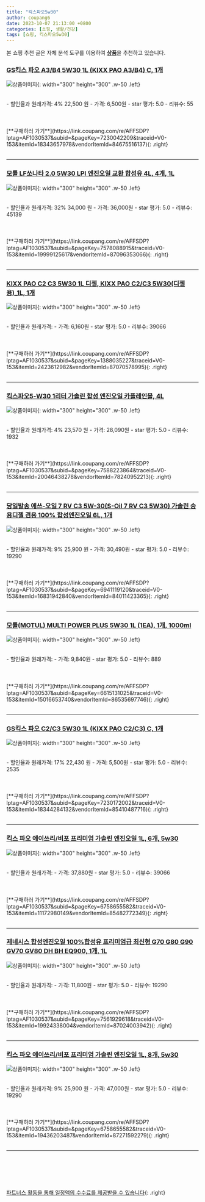 ```yaml
---
title: "킥스파오5w30"
author: coupang6
date: 2023-10-07 21:13:00 +0800
categories: [쇼핑, 생활/건강]
tags: [쇼핑, 킥스파오5w30]
---
```


본 쇼핑 추천 글은 자체 분석 도구를 이용하여 [**상품**](https://link.coupang.com/a/bao1ui)을 추천하고 있습니다.

### [GS킥스 파오 A3/B4 5W30 1L (KIXX PAO A3/B4) C, 1개](https://link.coupang.com/re/AFFSDP?lptag=AF1030537&subid=&pageKey=7230042209&traceid=V0-153&itemId=18343657978&vendorItemId=84675516137)

![상품이미지](https://thumbnail8.coupangcdn.com/thumbnails/remote/230x230ex/image/vendor_inventory/4df4/86e331ec8db7f5029500b5cc086354387a264b10366f6c390512ebe446a6.jpg){: width="300" height="300" .w-50 .left}


<br>
- 할인율과 원래가격: 4%  22,500   원
- 가격: 6,500원
- star 평가: 5.0
- 리뷰수: 55
<br>
<br>
<br>
<br>
[**구매하러 가기**](https://link.coupang.com/re/AFFSDP?lptag=AF1030537&subid=&pageKey=7230042209&traceid=V0-153&itemId=18343657978&vendorItemId=84675516137){: .right}
<br>
<br>

---

### [모튤 LF쏘나타 2.0 5W30 LPI 엔진오일 교환 합성유 4L, 4개, 1L](https://link.coupang.com/re/AFFSDP?lptag=AF1030537&subid=&pageKey=7578088915&traceid=V0-153&itemId=19999125617&vendorItemId=87096353066)

![상품이미지](https://thumbnail7.coupangcdn.com/thumbnails/remote/230x230ex/image/vendor_inventory/547c/63049b076eff57ae55ec9fcc3205f450075b510902bb18da7298d07a4472.jpg){: width="300" height="300" .w-50 .left}


<br>
- 할인율과 원래가격: 32%  34,000   원
- 가격: 36,000원
- star 평가: 5.0
- 리뷰수: 45139
<br>
<br>
<br>
<br>
[**구매하러 가기**](https://link.coupang.com/re/AFFSDP?lptag=AF1030537&subid=&pageKey=7578088915&traceid=V0-153&itemId=19999125617&vendorItemId=87096353066){: .right}
<br>
<br>

---

### [KIXX PAO C2 C3 5W30 1L 디젤, KIXX PAO C2/C3 5W30(디젤용)_1L, 1개](https://link.coupang.com/re/AFFSDP?lptag=AF1030537&subid=&pageKey=1388035227&traceid=V0-153&itemId=2423612982&vendorItemId=87070578995)

![상품이미지](https://thumbnail7.coupangcdn.com/thumbnails/remote/230x230ex/image/vendor_inventory/cf43/d3cdfa2d540a41a3e4fb07b94a554794030b0e654a92d870762baf9ff107.jpg){: width="300" height="300" .w-50 .left}


<br>
- 할인율과 원래가격: 
- 가격: 6,160원
- star 평가: 5.0
- 리뷰수: 39066
<br>
<br>
<br>
<br>
[**구매하러 가기**](https://link.coupang.com/re/AFFSDP?lptag=AF1030537&subid=&pageKey=1388035227&traceid=V0-153&itemId=2423612982&vendorItemId=87070578995){: .right}
<br>
<br>

---

### [킥스파오5-W30 1리터 가솔린 합성 엔진오일 카플레인몰, 4L](https://link.coupang.com/re/AFFSDP?lptag=AF1030537&subid=&pageKey=7588223864&traceid=V0-153&itemId=20046438278&vendorItemId=78240952213)

![상품이미지](https://thumbnail7.coupangcdn.com/thumbnails/remote/230x230ex/image/vendor_inventory/1a0e/f547ccb802278abf1553f21da00311d38b22c1bb50349ebf64bdcdc43c56.png){: width="300" height="300" .w-50 .left}


<br>
- 할인율과 원래가격: 4%  23,570   원
- 가격: 28,090원
- star 평가: 5.0
- 리뷰수: 1932
<br>
<br>
<br>
<br>
[**구매하러 가기**](https://link.coupang.com/re/AFFSDP?lptag=AF1030537&subid=&pageKey=7588223864&traceid=V0-153&itemId=20046438278&vendorItemId=78240952213){: .right}
<br>
<br>

---

### [당일발송 에쓰-오일 7 RV C3 5W-30(S-Oil 7 RV C3 5W30) 가솔린 승용디젤 겸용 100% 합성엔진오일 6L, 1개](https://link.coupang.com/re/AFFSDP?lptag=AF1030537&subid=&pageKey=6941119120&traceid=V0-153&itemId=16831942840&vendorItemId=84011423365)

![상품이미지](https://thumbnail6.coupangcdn.com/thumbnails/remote/230x230ex/image/vendor_inventory/6f33/9919316153913a6433d48c9f08baec757f56ebcacd0b7dd8d1984160e3f2.jpeg){: width="300" height="300" .w-50 .left}


<br>
- 할인율과 원래가격: 9%  25,900   원
- 가격: 30,490원
- star 평가: 5.0
- 리뷰수: 19290
<br>
<br>
<br>
<br>
[**구매하러 가기**](https://link.coupang.com/re/AFFSDP?lptag=AF1030537&subid=&pageKey=6941119120&traceid=V0-153&itemId=16831942840&vendorItemId=84011423365){: .right}
<br>
<br>

---

### [모튤(MOTUL) MULTI POWER PLUS 5W30 1L (1EA), 1개, 1000ml](https://link.coupang.com/re/AFFSDP?lptag=AF1030537&subid=&pageKey=6615131025&traceid=V0-153&itemId=15016653740&vendorItemId=86535697746)

![상품이미지](https://thumbnail9.coupangcdn.com/thumbnails/remote/230x230ex/image/vendor_inventory/8083/f28a2fbcaf46377451ede20e4a7c40e8011d8f52e9bba3643dfc87fd007a.jpg){: width="300" height="300" .w-50 .left}


<br>
- 할인율과 원래가격: 
- 가격: 9,840원
- star 평가: 5.0
- 리뷰수: 889
<br>
<br>
<br>
<br>
[**구매하러 가기**](https://link.coupang.com/re/AFFSDP?lptag=AF1030537&subid=&pageKey=6615131025&traceid=V0-153&itemId=15016653740&vendorItemId=86535697746){: .right}
<br>
<br>

---

### [GS킥스 파오 C2/C3 5W30 1L (KIXX PAO C2/C3) C, 1개](https://link.coupang.com/re/AFFSDP?lptag=AF1030537&subid=&pageKey=7230172002&traceid=V0-153&itemId=18344284132&vendorItemId=85410487716)

![상품이미지](https://thumbnail6.coupangcdn.com/thumbnails/remote/230x230ex/image/vendor_inventory/231c/2e5f502ea84dcc94c874846804172614ef19c31d1b1db67c7f159d7e2ba0.png){: width="300" height="300" .w-50 .left}


<br>
- 할인율과 원래가격: 17%  22,430   원
- 가격: 5,500원
- star 평가: 5.0
- 리뷰수: 2535
<br>
<br>
<br>
<br>
[**구매하러 가기**](https://link.coupang.com/re/AFFSDP?lptag=AF1030537&subid=&pageKey=7230172002&traceid=V0-153&itemId=18344284132&vendorItemId=85410487716){: .right}
<br>
<br>

---

### [킥스 파오 에이쓰리/비포 프리미엄 가솔린 엔진오일 1L, 6개, 5w30](https://link.coupang.com/re/AFFSDP?lptag=AF1030537&subid=&pageKey=6758655582&traceid=V0-153&itemId=11172980149&vendorItemId=85482772349)

![상품이미지](https://thumbnail8.coupangcdn.com/thumbnails/remote/230x230ex/image/vendor_inventory/f004/7ed7d911a19cc4683cad3032d0d6f0fa72afc2760112243a8abfd524056c.jpg){: width="300" height="300" .w-50 .left}


<br>
- 할인율과 원래가격: 
- 가격: 37,880원
- star 평가: 5.0
- 리뷰수: 39066
<br>
<br>
<br>
<br>
[**구매하러 가기**](https://link.coupang.com/re/AFFSDP?lptag=AF1030537&subid=&pageKey=6758655582&traceid=V0-153&itemId=11172980149&vendorItemId=85482772349){: .right}
<br>
<br>

---

### [제네시스 합성엔진오일 100%합성유 프리미엄급 최신형 G70 G80 G90 GV70 GV80 DH BH EQ900, 1개, 1L](https://link.coupang.com/re/AFFSDP?lptag=AF1030537&subid=&pageKey=7561929618&traceid=V0-153&itemId=19924338004&vendorItemId=87024003942)

![상품이미지](https://thumbnail10.coupangcdn.com/thumbnails/remote/230x230ex/image/vendor_inventory/2ff8/a39c35c8bc3ca4f35c722c4f7d359b7f389038d3c2f78dbdfe4094492b93.jpg){: width="300" height="300" .w-50 .left}


<br>
- 할인율과 원래가격: 
- 가격: 11,800원
- star 평가: 5.0
- 리뷰수: 19290
<br>
<br>
<br>
<br>
[**구매하러 가기**](https://link.coupang.com/re/AFFSDP?lptag=AF1030537&subid=&pageKey=7561929618&traceid=V0-153&itemId=19924338004&vendorItemId=87024003942){: .right}
<br>
<br>

---

### [킥스 파오 에이쓰리/비포 프리미엄 가솔린 엔진오일 1L, 8개, 5w30](https://link.coupang.com/re/AFFSDP?lptag=AF1030537&subid=&pageKey=6758655582&traceid=V0-153&itemId=19436203487&vendorItemId=87271592279)

![상품이미지](https://thumbnail6.coupangcdn.com/thumbnails/remote/230x230ex/image/vendor_inventory/7497/dde3f2553cc2328d22579f6e3e9a034eef4217dbb256e8cc818d3b5bb0b8.jpg){: width="300" height="300" .w-50 .left}


<br>
- 할인율과 원래가격: 9%  25,900   원
- 가격: 47,000원
- star 평가: 5.0
- 리뷰수: 19290
<br>
<br>
<br>
<br>
[**구매하러 가기**](https://link.coupang.com/re/AFFSDP?lptag=AF1030537&subid=&pageKey=6758655582&traceid=V0-153&itemId=19436203487&vendorItemId=87271592279){: .right}
<br>
<br>

---
<br><br><br><br><br> [파트너스 활동을 통해 일정액의 수수료를 제공받을 수 있습니다](https://link.coupang.com/a/bao1ui){: .right}